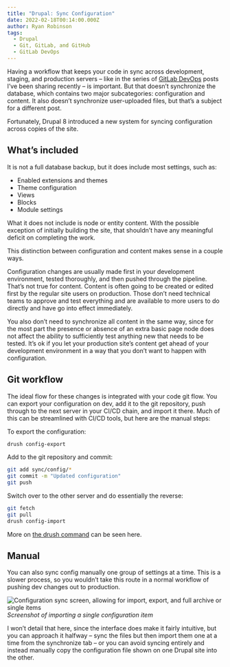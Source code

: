 ```yaml
---
title: "Drupal: Sync Configuration"
date: 2022-02-18T00:14:00.000Z
author: Ryan Robinson
tags:
  - Drupal
  - Git, GitLab, and GitHub
  - GitLab DevOps
---
```


Having a workflow that keeps your code in sync across development, staging, and production servers – like in the series of [GitLab DevOps](/tags/gitlab-devops/) posts I’ve been sharing recently – is important. But that doesn’t synchronize the database, which contains two major subcategories: configuration and content. It also doesn’t synchronize user-uploaded files, but that’s a subject for a different post.

Fortunately, Drupal 8 introduced a new system for syncing configuration across copies of the site.

## What’s included

It is not a full database backup, but it does include most settings, such as:

- Enabled extensions and themes
- Theme configuration
- Views
- Blocks
- Module settings

What it does not include is node or entity content. With the possible exception of initially building the site, that shouldn’t have any meaningful deficit on completing the work.

This distinction between configuration and content makes sense in a couple ways.

Configuration changes are usually made first in your development environment, tested thoroughly, and then pushed through the pipeline. That’s not true for content. Content is often going to be created or edited first by the regular site users on production. Those don’t need technical teams to approve and test everything and are available to more users to do directly and have go into effect immediately.

You also don’t need to synchronize all content in the same way, since for the most part the presence or absence of an extra basic page node does not affect the ability to sufficiently test anything new that needs to be tested. It’s ok if you let your production site’s content get ahead of your development environment in a way that you don’t want to happen with configuration.

## Git workflow

The ideal flow for these changes is integrated with your code git flow. You can export your configuration on dev, add it to the git repository, push through to the next server in your CI/CD chain, and import it there. Much of this can be streamlined with CI/CD tools, but here are the manual steps:

To export the configuration:

```bash
drush config-export
```

Add to the git repository and commit:

```bash
git add sync/config/*
git commit -m "Updated configuration"
git push
```

Switch over to the other server and do essentially the reverse:

```bash
git fetch
git pull
drush config-import
```

More on [the drush command](https://www.drush.org/latest/commands/config_import/) can be seen here.

## Manual

You can also sync config manually one group of settings at a time. This is a slower process, so you wouldn’t take this route in a normal workflow of pushing dev changes out to production.

![Configuration sync screen, allowing for import, export, and full archive or single items](/assets/img/2022/01/Config-sync.png)
_Screenshot of importing a single configuration item_

I won’t detail that here, since the interface does make it fairly intuitive, but you can approach it halfway – sync the files but then import them one at a time from the synchronize tab – or you can avoid syncing entirely and instead manually copy the configuration file shown on one Drupal site into the other.
